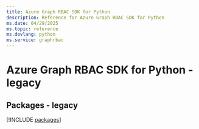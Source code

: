 ```yaml
---
title: Azure Graph RBAC SDK for Python
description: Reference for Azure Graph RBAC SDK for Python
ms.date: 04/29/2025
ms.topic: reference
ms.devlang: python
ms.service: graphrbac
---
```

# Azure Graph RBAC SDK for Python - legacy
## Packages - legacy
[!INCLUDE [packages](graph-rbac-index.md)]